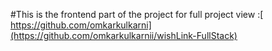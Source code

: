 #This is the frontend part of the project
for full project view :[ https://github.com/omkarkulkarni](https://github.com/omkarkulkarnii/wishLink-FullStack)
